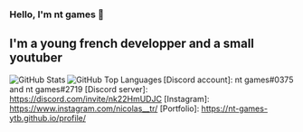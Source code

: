 ### Hello, I'm nt games  👋

## I'm a young french developper and a small youtuber


<img align="left" alt="GitHub Stats" src="https://github-readme-stats.vercel.app/api?username=nt-games-ytb&show_icons=true&hide_border=true" />

<img align="left" alt="GitHub Top Languages" src="https://github-readme-stats.vercel.app/api/top-langs/?username=nt-games-ytb" />
    
[Website]: http://nt-games-site.000webhostapp.com/
[Youtube]: https://www.youtube.com/c/nt-games-ytb
[Discord account]: nt games#0375 and nt games#2719
[Discord server]: https://discord.com/invite/nk22HmUDJC
[Instagram]: https://www.instagram.com/nicolas__tr/
[Portfolio]: https://nt-games-ytb.github.io/profile/
